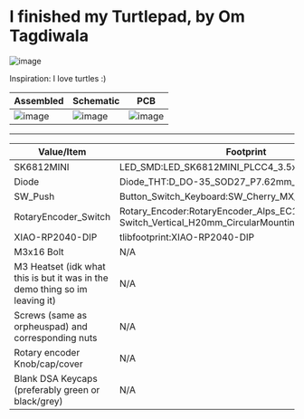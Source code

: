 # I finished my Turtlepad, by Om Tagdiwala

![image](https://github.com/user-attachments/assets/435322c5-1c7f-4979-a6d4-87571f9224d4)

Inspiration: I love turtles :)

| Assembled | Schematic | PCB |
| --------- | --------- | --- |
| ![image](https://github.com/user-attachments/assets/018ac9ab-8a66-448f-8747-fd8aa082d2aa) | ![image](https://github.com/user-attachments/assets/5d7d24c7-2280-490a-9a15-dfc51775d1c4) | ![image](https://github.com/user-attachments/assets/53044650-d402-443d-8245-8016f9b75caa) |
______
| Value/Item | Footprint | Qty |
|---------|---------|-------|
| SK6812MINI | LED_SMD:LED_SK6812MINI_PLCC4_3.5x3.5mm_P1.75mm | 2 |
| Diode | Diode_THT:D_DO-35_SOD27_P7.62mm_Horizontal | 16 |
| SW_Push | Button_Switch_Keyboard:SW_Cherry_MX_1.00u_PCB | 12 |
| RotaryEncoder_Switch | Rotary_Encoder:RotaryEncoder_Alps_EC11E-Switch_Vertical_H20mm_CircularMountingHoles | 1 |
| XIAO-RP2040-DIP | tlibfootprint:XIAO-RP2040-DIP | 1 |
| M3x16 Bolt | N/A | 4 |
| M3 Heatset (idk what this is but it was in the demo thing so im leaving it) | N/A | 4 |
| Screws (same as orpheuspad) and corresponding nuts | N/A | 4 |
| Rotary encoder Knob/cap/cover | N/A | 1 |
| Blank DSA Keycaps (preferably green or black/grey) | N/A | 12 |
